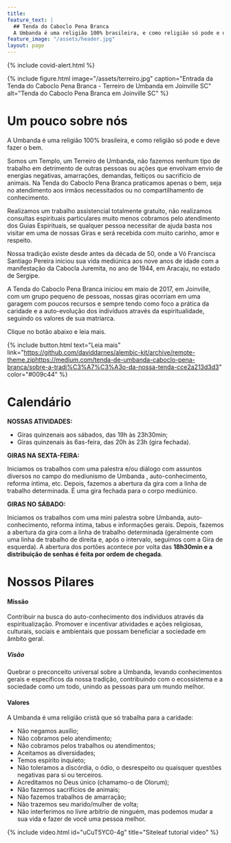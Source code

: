 ```yaml
---
title: 
feature_text: |
  ## Tenda do Caboclo Pena Branca
  A Umbanda é uma religião 100% brasileira, e como religião só pode e deve fazer o bem.
feature_image: "/assets/header.jpg"
layout: page
---
```


{% include covid-alert.html %} 

{% include figure.html image="/assets/terreiro.jpg" caption="Entrada da Tenda do Caboclo Pena Branca - Terreiro de Umbanda em Joinville SC" alt="Tenda do Caboclo Pena Branca em Joinville SC" %}

# Um pouco sobre nós

A Umbanda é uma religião 100% brasileira, e como religião só pode e deve fazer o bem.

Somos um Templo, um Terreiro de Umbanda, não fazemos nenhum tipo de trabalho em detrimento de outras pessoas ou ações que envolvam envio de energias negativas, amarrações, demandas, feitiços ou sacrifício de animais. Na Tenda do Caboclo Pena Branca praticamos apenas o bem, seja no atendimento aos irmãos necessitados ou no compartilhamento de conhecimento.

Realizamos um trabalho assistencial totalmente gratuito, não realizamos consultas espirituais particulares muito menos cobramos pelo atendimento dos Guias Espirituais, se qualquer pessoa necessitar de ajuda basta nos visitar em uma de nossas Giras e será recebida com muito carinho, amor e respeito.

Nossa tradição existe desde antes da década de 50, onde a Vó Francisca Santiago Pereira iniciou sua vida mediúnica aos nove anos de idade com a manifestação da Cabocla Juremita, no ano de 1944, em Aracaju, no estado de Sergipe.

A Tenda do Caboclo Pena Branca iniciou em maio de 2017, em Joinville, com um grupo pequeno de pessoas, nossas giras ocorriam em uma garagem com poucos recursos e sempre tendo como foco a prática da caridade e a auto-evolução dos indivíduos através da espiritualidade, seguindo os valores de sua matriarca.

Clique no botão abaixo e leia mais.

{% include button.html text="Leia mais" link="https://github.com/daviddarnes/alembic-kit/archive/remote-theme.ziphttps://medium.com/tenda-de-umbanda-caboclo-pena-branca/sobre-a-tradi%C3%A7%C3%A3o-da-nossa-tenda-cce2a213d3d3" color="#009c44" %}

# Calendário

**NOSSAS ATIVIDADES:**

- Giras quinzenais aos sábados, das 19h às 23h30min;
- Giras quinzenais às 6as-feira, das 20h às 23h (gira fechada).

**GIRAS NA SEXTA-FEIRA:**

Iniciamos os trabalhos com uma palestra e/ou diálogo com assuntos diversos no campo do mediunismo de Umbanda , auto-conhecimento, reforma íntima, etc. Depois, fazemos a abertura da gira com a linha de trabalho determinada. É uma gira fechada para o corpo mediúnico.

**GIRAS NO SÁBADO:**

Iniciamos os trabalhos com uma mini palestra sobre Umbanda, auto-conhecimento, reforma íntima, tabus e informações gerais. Depois, fazemos a abertura da gira com a linha de trabalho determinada (geralmente com uma linha de trabalho de direita e, após o intervalo, seguimos com a Gira de esquerda). A abertura dos portões acontece por volta das **18h30min e a distribuição de senhas é feita por ordem de chegada**.

# Nossos Pilares

#### Missão

Contribuir na busca do auto-conhecimento dos indivíduos através da espiritualização. Promover e incentivar atividades e ações religiosas, culturais, sociais e ambientais que possam beneficiar a sociedade em âmbito geral.

##### Visão

Quebrar o preconceito universal sobre a Umbanda, levando conhecimentos gerais e específicos da nossa tradição, contribuindo com o ecossistema e a sociedade como um todo, unindo as pessoas para um mundo melhor.

#### Valores

A Umbanda é uma religião cristã que só trabalha para a caridade:

- Não negamos auxílio;
- Não cobramos pelo atendimento;
- Não cobramos pelos trabalhos ou atendimentos;
- Aceitamos as diversidades;
- Temos espírito inquieto;
- Não toleramos a discórdia, o ódio, o desrespeito ou quaisquer questões negativas para si ou terceiros.
- Acreditamos no Deus único (chamamo-o de Olorum);
- Não fazemos sacrifícios de animais;
- Não fazemos trabalhos de amarração;
- Não trazemos seu marido/mulher de volta;
- Não interferimos no livre arbítrio de ninguém, mas podemos mudar a sua vida e fazer de você uma pessoa melhor.

{% include video.html id="uCuT5YC0-4g" title="Siteleaf tutorial video" %}
